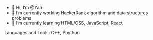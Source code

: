 - 👋 Hi, I’m @Yan
- 👀 I’m currently working HackerRank algorithm and data structures problems
- 🌱 I’m currently learning HTML/CSS, JavaScript, React

Languages and Tools:
C++, Phython
<!---
yangye627/yangye627 is a ✨ special ✨ repository because its `README.md` (this file) appears on your GitHub profile.
You can click the Preview link to take a look at your changes.
--->
